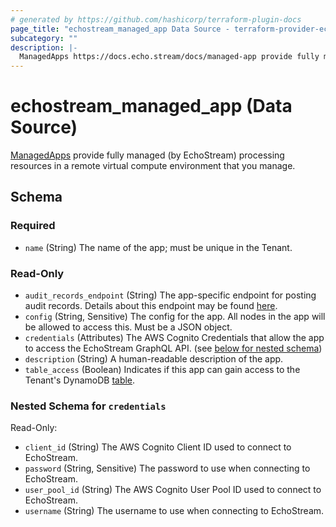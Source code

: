 ```yaml
---
# generated by https://github.com/hashicorp/terraform-plugin-docs
page_title: "echostream_managed_app Data Source - terraform-provider-echostream"
subcategory: ""
description: |-
  ManagedApps https://docs.echo.stream/docs/managed-app provide fully managed (by EchoStream) processing resources in a remote virtual compute environment that you manage.
---
```


# echostream_managed_app (Data Source)

[ManagedApps](https://docs.echo.stream/docs/managed-app) provide fully managed (by EchoStream) processing resources in a remote virtual compute environment that you manage.



<!-- schema generated by tfplugindocs -->
## Schema

### Required

- `name` (String) The name of the app; must be unique in the Tenant.

### Read-Only

- `audit_records_endpoint` (String) The app-specific endpoint for posting audit records. Details about this endpoint may be found [here](https://docs.echo.stream/docs/auditing-messages-from-cross-accountexternalmanaged-apps#auditing-without-use-of-the-echostreamnode-package).
- `config` (String, Sensitive) The config for the app. All nodes in the app will be allowed to access this. Must be a JSON object.
- `credentials` (Attributes) The AWS Cognito Credentials that allow the app to access the EchoStream GraphQL API. (see [below for nested schema](#nestedatt--credentials))
- `description` (String) A human-readable description of the app.
- `table_access` (Boolean) Indicates if this app can gain access to the Tenant's DynamoDB [table](https://docs.echo.stream/docs/table).

<a id="nestedatt--credentials"></a>
### Nested Schema for `credentials`

Read-Only:

- `client_id` (String) The AWS Cognito Client ID used to connect to EchoStream.
- `password` (String, Sensitive) The password to use when connecting to EchoStream.
- `user_pool_id` (String) The AWS Cognito User Pool ID used to connect to EchoStream.
- `username` (String) The username to use when connecting to EchoStream.
